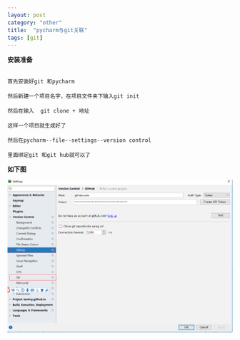 ```yaml
---
layout: post
category: "other"
title:  "pycharm与git关联"
tags: [git]
---
```



**安装准备**
<pre><code>
首先安装好git 和pycharm

然后新建一个项目名字，在项目文件夹下输入git init

然后在输入  git clone + 地址

这样一个项目就生成好了

然后在pycharm--file--settings--version control

里面绑定git 和git hub就可以了
</code></pre>

**如下图**

![img](/img/in-post/other/git.png)






